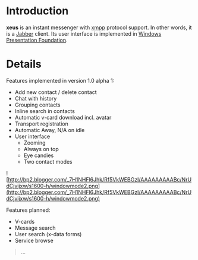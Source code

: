 # Introduction #

**xeus** is an instant messenger with [xmpp](http://www.xmpp.org/) protocol support.
In other words, it is a [Jabber](http://www.jabber.org/) client.
Its user interface is implemented in [Windows Presentation Foundation](http://wpf.netfx3.com/).


# Details #

Features implemented in version 1.0 alpha 1:
  * Add new contact / delete contact
  * Chat with history
  * Grouping contacts
  * Inline search in contacts
  * Automatic v-card download incl. avatar
  * Transport registration
  * Automatic Away, N/A on idle
  * User interface
    * Zooming
    * Always on top
    * Eye candies
    * Two contact modes

![http://bp2.blogger.com/_7H1NHFl6Jhk/Rf5VkWEBGzI/AAAAAAAAABc/NrUdCjvijxw/s1600-h/windowmode2.png](http://bp2.blogger.com/_7H1NHFl6Jhk/Rf5VkWEBGzI/AAAAAAAAABc/NrUdCjvijxw/s1600-h/windowmode2.png)

Features planned:
  * V-cards
  * Message search
  * User search (x-data forms)
  * Service browse
> ...


